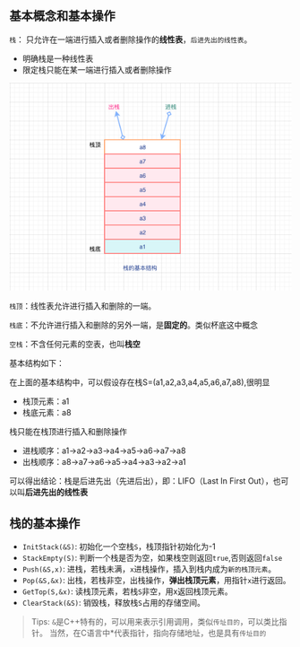 ## 基本概念和基本操作

`栈`： 只允许在一端进行插入或者删除操作的**线性表**，`后进先出的线性表`。


- 明确栈是一种线性表
- 限定栈只能在某一端进行插入或者删除操作

![栈的顺序结构](./images/栈的基本结构.png)

`栈顶`：线性表允许进行插入和删除的一端。

`栈底`：不允许进行插入和删除的另外一端，是**固定的**。类似杯底这中概念

`空栈`：不含任何元素的空表，也叫**栈空**



基本结构如下：




在上面的基本结构中，可以假设存在栈S=(a1,a2,a3,a4,a5,a6,a7,a8),很明显

- 栈顶元素：a1
- 栈底元素：a8


栈只能在栈顶进行插入和删除操作

- 进栈顺序：a1->a2->a3->a4->a5->a6->a7->a8
- 出栈顺序：a8->a7->a6->a5->a4->a3->a2->a1


可以得出结论：栈是后进先出（先进后出），即：LIFO（Last In First Out），也可以叫**后进先出的线性表**


## 栈的基本操作


- `InitStack(&S)`: 初始化一个空栈`S`，栈顶指针初始化为-1
- `StackEmpty(S)`: 判断一个栈是否为空，如果栈空则返回`true`,否则返回`false`
- `Push(&S,x)`: 进栈，若栈未满，`x`进栈操作，插入到栈内成为`新的栈顶元素`。
- `Pop(&S,&x)`: 出栈，若栈非空，出栈操作，**弹出栈顶元素**，用指针`x`进行返回。
- `GetTop(S,&x)`: 读栈顶元素，若栈`S`非空，用x返回栈顶元素。
- `ClearStack(&S)`: 销毁栈，释放栈`S`占用的存储空间。



> Tips: `&`是C++特有的，可以用来表示引用调用，类似`传址目的`，可以类比指针。 当然，在C语言中*代表指针，指向存储地址，也是具有`传址目的`